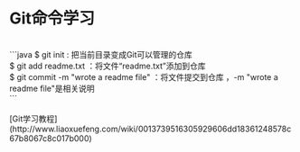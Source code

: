 # Git命令学习
<br>
```java
$ git init : 把当前目录变成Git可以管理的仓库<br>
$ git add readme.txt ：将文件“readme.txt”添加到仓库<br>
$ git commit -m "wrote a readme file" ：将文件提交到仓库 ，-m "wrote a readme file"是相关说明<br>
```
<br>
<br>
[Git学习教程](http://www.liaoxuefeng.com/wiki/0013739516305929606dd18361248578c67b8067c8c017b000)


